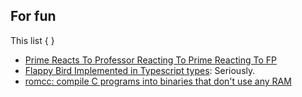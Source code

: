 
## For fun

This list { }

- [Prime Reacts To Professor Reacting To Prime Reacting To FP](https://www.youtube.com/watch?v=VKO1H5bmRjI)
- [Flappy Bird Implemented in Typescript types](https://zackoverflow.dev/writing/flappy-bird-in-type-level-typescript/): Seriously.
- [romcc: compile C programs into binaries that don't use any RAM](https://github.com/wt/coreboot/tree/master/util/romcc)